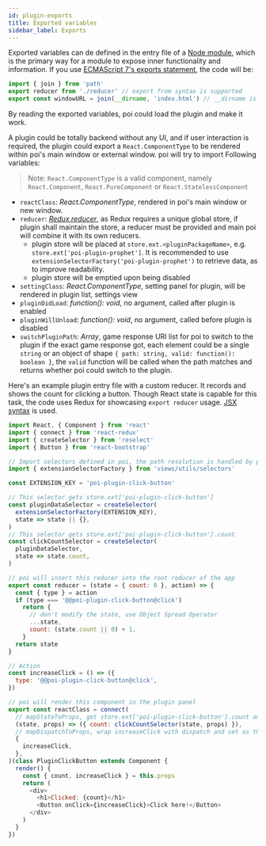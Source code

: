 ```yaml
---
id: plugin-exports
title: Exported variables
sidebar_label: Exports
---
```


Exported variables can de defined in the entry file of a [Node module](https://nodejs.org/api/modules.html), which is the primary way for a module to expose inner functionality and information. If you use [ECMAScript 7's exports statement](https://developer.mozilla.org/en-US/docs/Web/JavaScript/Reference/Statements/export), the code will be:

```javascript
import { join } from 'path'
export reducer from './reducer' // export from syntax is supported
export const windowURL = join(__dirname, 'index.html') // __dirname is the root path of your plugin.
```

By reading the exported variables, poi could load the plugin and make it work.

A plugin could be totally backend without any UI, and if user interaction is required, the plugin could export a `React.ComponentType` to be rendered within poi's main window or external window. poi will try to import Following variables:

> Note: `React.ComponentType` is a valid component, namely `React.Component`, `React.PureComponent` or `React.StatelessComponent`

* `reactClass`: _React.ComponentType_, rendered in poi's main window or new window.
* `reducer`: [_Redux reducer_](http://redux.js.org/docs/basics/Reducers.html), as Redux requires a unique global store, if plugin shall maintain the store, a reducer must be provided and main poi will combine it with its own reducers.
  * plugin store will be placed at `store.ext.<pluginPackageName>`, e.g. `store.ext['poi-plugin-prophet']`. It is recommended to use `extensionSelectorFactory('poi-plugin-prophet')` to retrieve data, as to improve readability.
  * plugin store will be emptied upon being disabled
* `settingClass`: _React.ComponentType_, setting panel for plugin, will be rendered in plugin list, settings view
* `pluginDidLoad`: _function(): void_, no argument, called after plugin is enabled
* `pluginWillUnload`: _function(): void_, no argument, called before plugin is disabled
* `switchPluginPath`: _Array_, game response URI list for poi to switch to the plugin if the exact game response got, each element could be a single `string` or an object of shape `{ path: string, valid: function(): boolean }`, the `valid` function will be called when the path matches and returns whether poi could switch to the plugin.

Here's an example plugin entry file with a custom reducer. It records and shows the count for clicking a button. Though React state is capable for this task, the code uses Redux for showcasing `export reducer` usage. [JSX syntax](https://facebook.github.io/react/docs/jsx-in-depth.html) is used.

```javascript
import React, { Component } from 'react'
import { connect } from 'react-redux'
import { createSelector } from 'reselect'
import { Button } from 'react-bootstrap'

// Import selectors defined in poi, the path resolution is handled by poi
import { extensionSelectorFactory } from 'views/utils/selectors'

const EXTENSION_KEY = 'poi-plugin-click-button'

// This selector gets store.ext['poi-plugin-click-button']
const pluginDataSelector = createSelector(
  extensionSelectorFactory(EXTENSION_KEY),
  state => state || {},
)
// This selector gets store.ext['poi-plugin-click-button'].count
const clickCountSelector = createSelector(
  pluginDataSelector,
  state => state.count,
)

// poi will insert this reducer into the root reducer of the app
export const reducer = (state = { count: 0 }, action) => {
  const { type } = action
  if (type === '@@poi-plugin-click-button@click')
    return {
      // don't modify the state, use Object Spread Operator
      ...state,
      count: (state.count || 0) + 1,
    }
  return state
}

// Action
const increaseClick = () => ({
  type: '@@poi-plugin-click-button@click',
})

// poi will render this component in the plugin panel
export const reactClass = connect(
  // mapStateToProps, get store.ext['poi-plugin-click-button'].count and set as this.props.count
  (state, props) => ({ count: clickCountSelector(state, props) }),
  // mapDispatchToProps, wrap increaseClick with dispatch and set as this.props.increaseClick
  {
    increaseClick,
  },
)(class PluginClickButton extends Component {
  render() {
    const { count, increaseClick } = this.props
    return (
      <div>
        <h1>Clicked: {count}</h1>
        <Button onClick={increaseClick}>Click here!</Button>
      </div>
    )
  }
})
```
